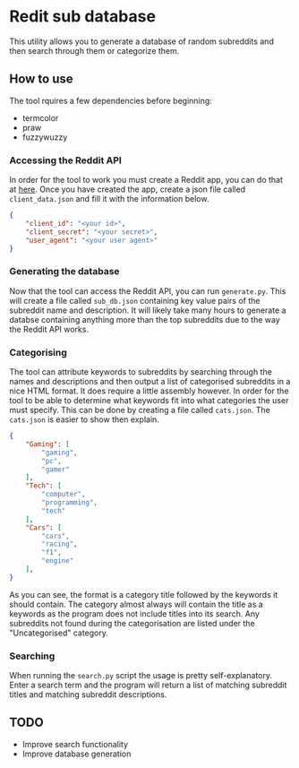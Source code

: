 # Redit sub database
This utility allows you to generate a database of random subreddits and then search through them or categorize them.

## How to use
The tool rquires a few dependencies before beginning:
- termcolor
- praw
- fuzzywuzzy


### Accessing the Reddit API
In order for the tool to work you must create a Reddit app, you can do that at [here](https://old.reddit.com/prefs/apps/).
Once you have created the app, create a json file called `client_data.json` and fill it with the information below.
```json
{
    "client_id": "<your id>",
    "client_secret": "<your secret>",
    "user_agent": "<your user agent>"
}
```

### Generating the database
Now that the tool can access the Reddit API, you can run `generate.py`. This will create a file called `sub_db.json` containing key value pairs of the subreddit name and description.
It will likely take many hours to generate a databse containing anything more than the top subreddits due to the way the Reddit API works.

### Categorising
The tool can attribute keywords to subreddits by searching through the names and descriptions and then output a list of categorised subreddits in a nice HTML format. It does require a little assembly however.
In order for the tool to be able to determine what keywords fit into what categories the user must specify. This can be done by creating a file called `cats.json`.
The `cats.json` is easier to show then explain.
```json
{
    "Gaming": [
        "gaming",
        "pc",
        "gamer"
    ],
    "Tech": [
        "computer",
        "programming",
        "tech"
    ],
    "Cars": [
        "cars",
        "racing",
        "f1",
        "engine"
    ],
}
```
As you can see, the format is a category title followed by the keywords it should contain. The category almost always will contain the title as a keywords as the program does not include titles into its search. Any subreddits not found during the categorisation are listed under the "Uncategorised" category.

### Searching
When running the `search.py` script the usage is pretty self-explanatory. Enter a search term and the program will return a list of matching subreddit titles and matching subreddit descriptions.

## TODO
- Improve search functionality
- Improve database generation
